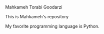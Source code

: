Mahkameh Torabi Goodarzi

This is Mahkameh's repository

My favorite programming language is Python.
